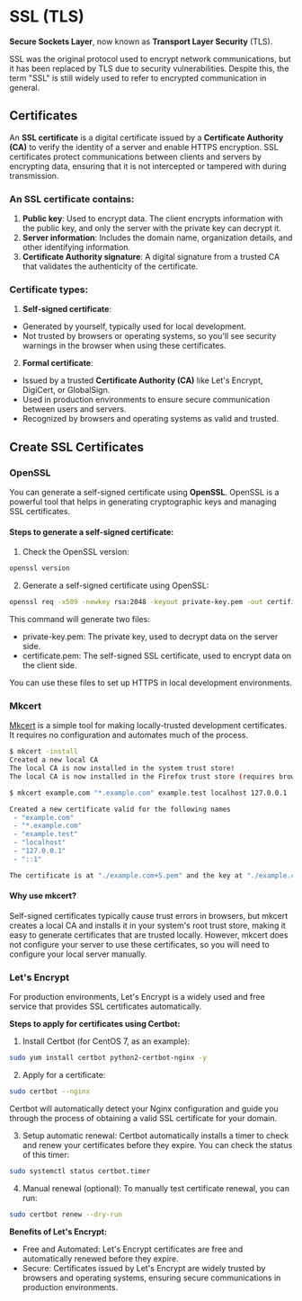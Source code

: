 # SSL (TLS)

**Secure Sockets Layer**, now known as **Transport Layer Security** (TLS).

SSL was the original protocol used to encrypt network communications, but it has been replaced by TLS due to security vulnerabilities. Despite this, the term "SSL" is still widely used to refer to encrypted communication in general.

## Certificates

An **SSL certificate** is a digital certificate issued by a **Certificate Authority (CA)** to verify the identity of a server and enable HTTPS encryption. SSL certificates protect communications between clients and servers by encrypting data, ensuring that it is not intercepted or tampered with during transmission.

### An SSL certificate contains:

1. **Public key**: Used to encrypt data. The client encrypts information with the public key, and only the server with the private key can decrypt it.
2. **Server information**: Includes the domain name, organization details, and other identifying information.
3. **Certificate Authority signature**: A digital signature from a trusted CA that validates the authenticity of the certificate.

### Certificate types:

1. **Self-signed certificate**:

- Generated by yourself, typically used for local development.
- Not trusted by browsers or operating systems, so you'll see security warnings in the browser when using these certificates.

2. **Formal certificate**:

- Issued by a trusted **Certificate Authority (CA)** like Let's Encrypt, DigiCert, or GlobalSign.
- Used in production environments to ensure secure communication between users and servers.
- Recognized by browsers and operating systems as valid and trusted.

## Create SSL Certificates

### OpenSSL

You can generate a self-signed certificate using **OpenSSL**. OpenSSL is a powerful tool that helps in generating cryptographic keys and managing SSL certificates.

#### Steps to generate a self-signed certificate:

1. Check the OpenSSL version:

```bash
openssl version
```

2. Generate a self-signed certificate using OpenSSL:

```bash
openssl req -x509 -newkey rsa:2048 -keyout private-key.pem -out certificate.pem -days 365 -nodes
```

This command will generate two files:

- private-key.pem: The private key, used to decrypt data on the server side.
- certificate.pem: The self-signed SSL certificate, used to encrypt data on the client side.

You can use these files to set up HTTPS in local development environments.

### Mkcert

[Mkcert](https://github.com/FiloSottile/mkcert) is a simple tool for making locally-trusted development certificates. It requires no configuration and automates much of the process.

```bash
$ mkcert -install
Created a new local CA
The local CA is now installed in the system trust store!
The local CA is now installed in the Firefox trust store (requires browser restart)!

$ mkcert example.com "*.example.com" example.test localhost 127.0.0.1 ::1

Created a new certificate valid for the following names
 - "example.com"
 - "*.example.com"
 - "example.test"
 - "localhost"
 - "127.0.0.1"
 - "::1"

The certificate is at "./example.com+5.pem" and the key at "./example.com+5-key.pem"
```

#### Why use mkcert?

Self-signed certificates typically cause trust errors in browsers, but mkcert creates a local CA and installs it in your system's root trust store, making it easy to generate certificates that are trusted locally. However, mkcert does not configure your server to use these certificates, so you will need to configure your local server manually.

### Let's Encrypt

For production environments, Let's Encrypt is a widely used and free service that provides SSL certificates automatically.

**Steps to apply for certificates using Certbot:**

1. Install Certbot (for CentOS 7, as an example):

```bash
sudo yum install certbot python2-certbot-nginx -y
```

2. Apply for a certificate:

```bash
sudo certbot --nginx
```

Certbot will automatically detect your Nginx configuration and guide you through the process of obtaining a valid SSL certificate for your domain.

3. Setup automatic renewal: Certbot automatically installs a timer to check and renew your certificates before they expire. You can check the status of this timer:

```bash
sudo systemctl status certbot.timer
```

4. Manual renewal (optional): To manually test certificate renewal, you can run:

```bash
sudo certbot renew --dry-run
```

**Benefits of Let's Encrypt:**

- Free and Automated: Let's Encrypt certificates are free and automatically renewed before they expire.
- Secure: Certificates issued by Let's Encrypt are widely trusted by browsers and operating systems, ensuring secure communications in production environments.
